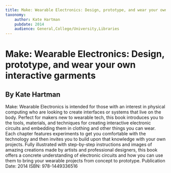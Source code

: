 ```yaml
---
title: Make: Wearable Electronics: Design, prototype, and wear your own interactive garments
taxonomy:
	author: Kate Hartman
	pubdate: 2014
	audience: General,College/University,Libraries
---
```

# Make: Wearable Electronics: Design, prototype, and wear your own interactive garments
## By Kate Hartman

Make: Wearable Electronics is intended for those with an interest in physical computing who are looking to create interfaces or systems that live on the body. Perfect for makers new to wearable tech, this book introduces you to the tools, materials, and techniques for creating interactive electronic circuits and embedding them in clothing and other things you can wear.   Each chapter features experiments to get you comfortable with the technology and then invites you to build upon that knowledge with your own projects. Fully illustrated with step-by-step instructions and images of amazing creations made by artists and professional designers, this book offers a concrete understanding of electronic circuits and how you can use them to bring your wearable projects from concept to prototype.
Publication Date: 2014
ISBN: 978-1449336516